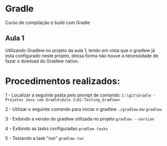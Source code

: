 # Gradle
Curso de compilação e build com Gradle

## Aula 1

Utilizando Gradlew no projeto da aula 1, tendo em vista que o gradlew já esta configurado neste projeto, dessa forma não houve a necessidade de fazar o dowload do Gradlew nativo.

# Procedimentos realizados:

1 - Localizar a seguinte pasta pelo prompt de comando:
``` C:\git\Gradle - Projetos Java com Gradle\Aula 1\01-Testing_Gradlew> ```

2 - Utilizar o seguinte comando para iniciar o gradlew
```./gradlew``` 
ou 
```gradlew```

3 - Exibindo a versão do gradlew utilizada no projeto
```gradlew --version```

4 - Exibindo as tasks configuradas
```gradlew tasks```

5 - Testando a task "run"
```gradlew run```
